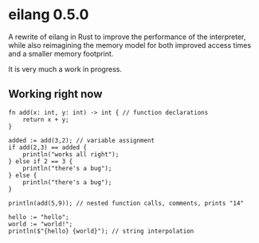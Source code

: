 # eilang 0.5.0

A rewrite of eilang in Rust to improve the performance of the interpreter, while also reimagining the memory model for
both improved access times and a smaller memory footprint.

It is very much a work in progress.

## Working right now

```eilang
fn add(x: int, y: int) -> int { // function declarations
	return x + y;
}

added := add(3,2); // variable assignment
if add(2,3) == added {
    println("works all right");
} else if 2 == 3 {
    println("there's a bug");
} else {
    println("there's a bug");
}

println(add(5,9)); // nested function calls, comments, prints "14"

hello := "hello";
world := "world!";
println($"{hello} {world}"); // string interpolation
```